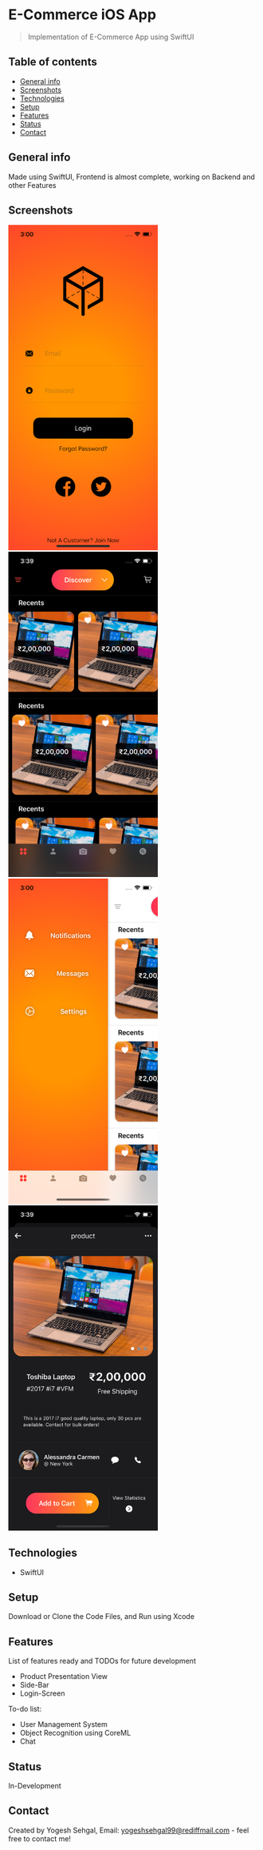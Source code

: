 # E-Commerce iOS App
> Implementation of E-Commerce App using SwiftUI

## Table of contents
* [General info](#general-info)
* [Screenshots](#screenshots)
* [Technologies](#technologies)
* [Setup](#setup)
* [Features](#features)
* [Status](#status)
* [Contact](#contact)

## General info
Made using SwiftUI, Frontend is almost complete, working on Backend and other Features

## Screenshots
<img src="https://raw.githubusercontent.com/ysehgal147/e-commerce-ios-app/master/Screenshot/Simulator%20Screen%20Shot%20-%20iPhone%2011%20Pro%20-%202020-07-19%20at%2003.00.22.png" width="300">&nbsp;&nbsp;&nbsp;&nbsp;&nbsp;&nbsp;&nbsp;&nbsp;&nbsp;&nbsp;<img src="https://raw.githubusercontent.com/ysehgal147/e-commerce-ios-app/master/Screenshot/Simulator%20Screen%20Shot%20-%20iPhone%2011%20Pro%20-%202020-07-19%20at%2003.39.00.png" width="300">&nbsp;&nbsp;&nbsp;&nbsp;&nbsp;&nbsp;&nbsp;&nbsp;&nbsp;&nbsp;<img src="https://raw.githubusercontent.com/ysehgal147/e-commerce-ios-app/master/Screenshot/Simulator%20Screen%20Shot%20-%20iPhone%2011%20Pro%20-%202020-07-19%20at%2003.00.34.png" width="300">&nbsp;&nbsp;&nbsp;&nbsp;&nbsp;&nbsp;&nbsp;&nbsp;&nbsp;&nbsp;<img src="https://raw.githubusercontent.com/ysehgal147/e-commerce-ios-app/master/Screenshot/Simulator%20Screen%20Shot%20-%20iPhone%2011%20Pro%20-%202020-07-19%20at%2003.39.17.png" width="300">

## Technologies
* SwiftUI

## Setup
Download or Clone the Code Files, and Run using Xcode

## Features
List of features ready and TODOs for future development
* Product Presentation View
* Side-Bar
* Login-Screen

To-do list:
* User Management System
* Object Recognition using CoreML
* Chat

## Status
In-Development

## Contact
Created by Yogesh Sehgal, Email: [yogeshsehgal99@rediffmail.com](yogeshsehgal99@rediffmail.com) - feel free to contact me!
